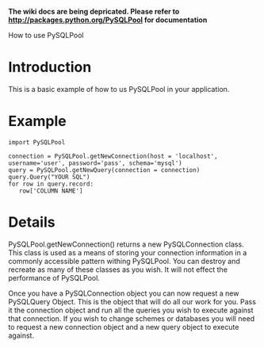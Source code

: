 **The wiki docs are being depricated. Please refer to http://packages.python.org/PySQLPool for documentation**

How to use PySQLPool

# Introduction #

This is a basic example of how to us PySQLPool in your application.

# Example #
```
import PySQLPool

connection = PySQLPool.getNewConnection(host = 'localhost', username='user', password='pass', schema='mysql')
query = PySQLPool.getNewQuery(connection = connection)
query.Query("YOUR SQL")
for row in query.record:
   row['COLUMN NAME']
```

# Details #

PySQLPool.getNewConnection() returns a new PySQLConnection class. This class is used as a means of storing your connection information in a commonly accessible pattern withing PySQLPool. You can destroy and recreate as many of these classes as you wish. It will not effect the performance of PySQLPool.

Once you have a PySQLConnection object you can now request a new PySQLQuery Object. This is the object that will do all our work for you. Pass it the connection object and run all the queries you wish to execute against that connection. If you wish to change schemes or databases you will need to request a new connection object and a new query object to execute against.
